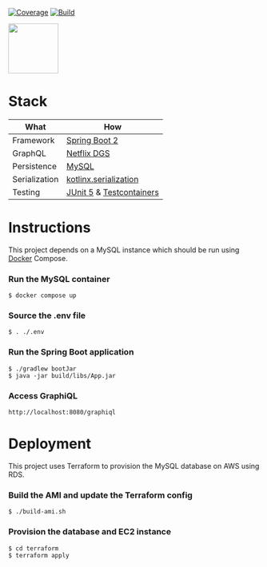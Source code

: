 [![Coverage](https://codecov.io/gh/itsandreramon/spring-starter-rds/branch/master/graph/badge.svg)](https://codecov.io/gh/itsandreramon/spring-starter)
[![Build](https://github.com/itsandreramon/spring-starter-rds/workflows/Build/badge.svg?branch=master)](https://github.com/itsandreramon/spring-starter/actions)

<img width="auto" height="100px" src="https://i.imgur.com/7HXv0L2.png">

# Stack

| What          | How                                                                                                                        |
|---------------|----------------------------------------------------------------------------------------------------------------------------|
| Framework     | [Spring Boot 2](https://spring.io/)                                                                                        |
| GraphQL       | [Netflix DGS](https://github.com/Netflix/dgs-framework)                                                                    |
| Persistence   | [MySQL](https://www.mysql.com/)                                                                                        |
| Serialization | [kotlinx.serialization](https://github.com/Kotlin/kotlinx.serialization)                                                   |
| Testing       | [JUnit 5](https://github.com/junit-team/junit5) & [Testcontainers](https://github.com/testcontainers/testcontainers-java/) |

# Instructions

This project depends on a MySQL instance which should be run
using [Docker](https://www.docker.com/products/docker-desktop) Compose.

### Run the MySQL container

```
$ docker compose up
```

### Source the .env file

```
$ . ./.env
```

### Run the Spring Boot application

```
$ ./gradlew bootJar
$ java -jar build/libs/App.jar
```

### Access GraphiQL

```
http://localhost:8080/graphiql
```

# Deployment

This project uses Terraform to provision the MySQL database on AWS using RDS.

### Build the AMI and update the Terraform config

```
$ ./build-ami.sh
```

### Provision the database and EC2 instance

```
$ cd terraform
$ terraform apply
```
